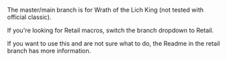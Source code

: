 The master/main branch is for Wrath of the Lich King (not tested with official classic).  

If you're looking for Retail macros, switch the branch dropdown to Retail.  

If you want to use this and are not sure what to do, the Readme in the retail branch has more information.  
